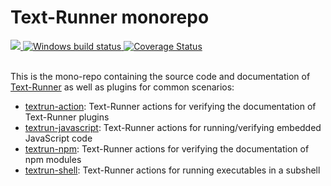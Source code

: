 # Text-Runner monorepo

<a href="https://circleci.com/gh/kevgo/text-runner">
  <img src="https://circleci.com/gh/kevgo/text-runner.svg?style=shield" />
</a>
<a href="https://ci.appveyor.com/project/kevgo/text-runner/branch/master">
  <img src="https://ci.appveyor.com/api/projects/status/96q06796xyrste9x/branch/master?svg=true" alt="Windows build status" />
</a>
<a href="https://coveralls.io/github/kevgo/text-runner?branch=master">
  <img src="https://coveralls.io/repos/github/kevgo/text-runner/badge.svg?1" alt='Coverage Status' />
</a>
<br><br>

This is the mono-repo containing the source code and documentation of
[Text-Runner](text-runner) as well as plugins for common scenarios:

- [textrun-action](textrun-action/): Text-Runner actions for verifying the
  documentation of Text-Runner plugins
- [textrun-javascript](textrun-javascript/): Text-Runner actions for
  running/verifying embedded JavaScript code
- [textrun-npm](textrun-npm/): Text-Runner actions for verifying the
  documentation of npm modules
- [textrun-shell](textrun-shell/): Text-Runner actions for running executables
  in a subshell
